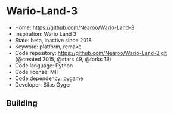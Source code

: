 # Wario-Land-3

- Home: https://github.com/Nearoo/Wario-Land-3
- Inspiration: Wario Land 3
- State: beta, inactive since 2018
- Keyword: platform, remake
- Code repository: https://github.com/Nearoo/Wario-Land-3.git (@created 2015, @stars 49, @forks 13)
- Code language: Python
- Code license: MIT
- Code dependency: pygame
- Developer: Silas Gyger

## Building
